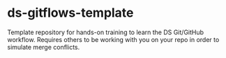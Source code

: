 # ds-gitflows-template
Template repository for hands-on training to learn the DS Git/GitHub workflow. Requires others to be working with you on your repo in order to simulate merge conflicts. 
